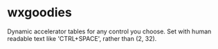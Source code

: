 # wxgoodies
Dynamic accelerator tables for any control you choose. Set with human readable text like 'CTRL+SPACE', rather than (2, 32).
